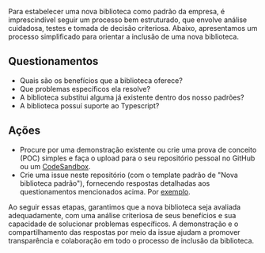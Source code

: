 Para estabelecer uma nova biblioteca como padrão da empresa, é imprescindível seguir um processo 
bem estruturado, que envolve análise cuidadosa, testes e tomada de decisão criteriosa. Abaixo, 
apresentamos um processo simplificado para orientar a inclusão de uma nova biblioteca.

## Questionamentos

- Quais são os benefícios que a biblioteca oferece?
- Que problemas específicos ela resolve?
- A biblioteca substitui alguma já existente dentro dos nosso padrões?
- A biblioteca possuí suporte ao Typescript?

## Ações

- Procure por uma demonstração existente ou crie uma prova de conceito (POC) simples e faça o 
  upload para o seu repositório pessoal no GitHub ou um [CodeSandbox](codesandbox.io).
- Crie uma issue neste repositório (com o template padrão de "Nova biblioteca padrão"), fornecendo 
  respostas detalhadas aos questionamentos mencionados acima. Por [exemplo](https://github.com/eduzz/front-end/issues/1).

Ao seguir essas etapas, garantimos que a nova biblioteca seja avaliada adequadamente, 
com uma análise criteriosa de seus benefícios e sua capacidade de solucionar problemas específicos. 
A demonstração e o compartilhamento das respostas por meio da issue ajudam a promover transparência e 
colaboração em todo o processo de inclusão da biblioteca.
